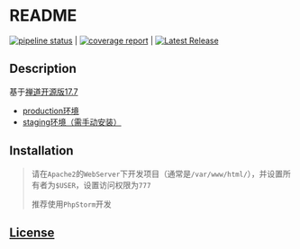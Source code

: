 # README

[![pipeline status](http://121.89.178.134/15-test-group/zentaopms/badges/main/pipeline.svg)](http://121.89.178.134/15-test-group/zentaopms/-/commits/main) |
[![coverage report](http://121.89.178.134/15-test-group/zentaopms/badges/main/coverage.svg)](http://121.89.178.134/15-test-group/zentaopms/-/commits/main) |
[![Latest Release](http://121.89.178.134/15-test-group/zentaopms/-/badges/release.svg)](http://121.89.178.134/15-test-group/zentaopms/-/releases)

## Description

基于[禅道开源版17.7](https://www.zentao.net/dynamic/zentaopms17.7-81744.html)

+ [production环境](http://123.57.214.35:50000/product/zentaopms/www/index.php)
+ [staging环境（需手动安装）](http://121.89.178.134:50001/zentaopms/www/index.php)

## Installation

> 请在`Apache2`的`WebServer`下开发项目（通常是`/var/www/html/`），并设置所有者为`$USER`，设置访问权限为`777`
>
> 推荐使用`PhpStorm`开发

## [License](https://gitee.com/wwccss/zentaopms/blob/master/COPYING)
